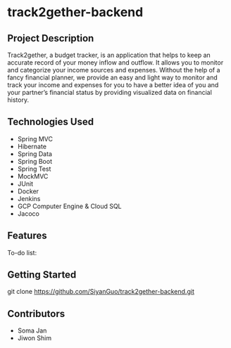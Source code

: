 # track2gether-backend

## Project Description

Track2gether, a budget tracker, is an application that helps to keep an accurate record of your money inflow and outflow. 
It allows you to monitor and categorize your income sources and expenses. 
Without the help of a fancy financial planner, we provide an easy and light way to monitor and track your income and expenses for you to have a better idea of you and your partner’s financial status by providing visualized data on financial history.

## Technologies Used

* Spring MVC
* Hibernate
* Spring Data
* Spring Boot
* Spring Test
* MockMVC
* JUnit 
* Docker
* Jenkins
* GCP Computer Engine & Cloud SQL
* Jacoco

## Features


To-do list:


## Getting Started

git clone https://github.com/SiyanGuo/track2gether-backend.git

## Contributors

* Soma Jan
* Jiwon Shim
